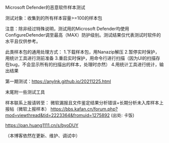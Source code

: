 Microsoft Defender的恶意软件样本测试

测试对象：收集到的所有样本容量>=100的样本包

注意：除非经过特殊说明，测试用的Microsoft Defender均使用ConfigureDefender调至最高（MAX）防护级别。测试结果仅代表测试时软件的水平且仅供参考。

此类样本包的通用处理方式：
1.下载样本包，用Nanazip解压
2.暂停实时保护，用统计工具进行测前准备
3.重启实时保护，用命令行进行扫描（因为UI的扫描存在bug，不会显示所有的扫描出的样本，处理时亦然）
4.用统计工具进行统计，输出结果

第一期测试：https://anylnk.github.io/20211225.html

末尾附一些测试工具

样本联系上报请转至：
微软漏报且文件鉴定结果分析错误+长期分析未入库样本上报帖（微软上报样本）
https://bbs.kafan.cn/forum.php?mod=viewthread&tid=2223364&fromuid=1275892
(出处: 卡饭)


https://pan.huang1111.cn/s/byoDUY


（本博客依然在更新、维护、调试中）
